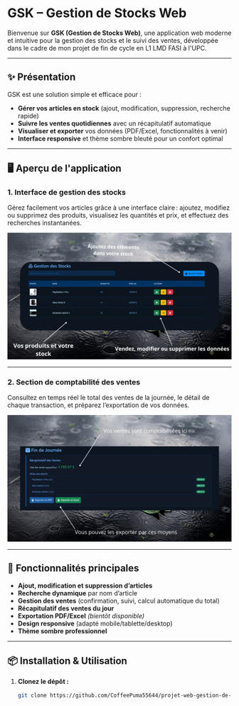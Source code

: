 # GSK – Gestion de Stocks Web

Bienvenue sur **GSK (Gestion de Stocks Web)**, une application web moderne et intuitive pour la gestion des stocks et le suivi des ventes, développée dans le cadre de mon projet de fin de cycle en L1 LMD FASI à l'UPC.

---

## ✨ Présentation

GSK est une solution simple et efficace pour :

- **Gérer vos articles en stock** (ajout, modification, suppression, recherche rapide)
- **Suivre les ventes quotidiennes** avec un récapitulatif automatique
- **Visualiser et exporter** vos données (PDF/Excel, fonctionnalités à venir)
- **Interface responsive** et thème sombre bleuté pour un confort optimal

---

## 🖥️ Aperçu de l'application

### 1. Interface de gestion des stocks

Gérez facilement vos articles grâce à une interface claire : ajoutez, modifiez ou supprimez des produits, visualisez les quantités et prix, et effectuez des recherches instantanées.

![Aperçu de la gestion des stocks](media/images/project_explain_1.webp)

---

### 2. Section de comptabilité des ventes

Consultez en temps réel le total des ventes de la journée, le détail de chaque transaction, et préparez l’exportation de vos données.

![Aperçu de la comptabilité des ventes](media/images/project_explain_2.webp)

---

## 🚀 Fonctionnalités principales

- **Ajout, modification et suppression d’articles**
- **Recherche dynamique** par nom d’article
- **Gestion des ventes** (confirmation, suivi, calcul automatique du total)
- **Récapitulatif des ventes du jour**
- **Exportation PDF/Excel** *(bientôt disponible)*
- **Design responsive** (adapté mobile/tablette/desktop)
- **Thème sombre professionnel**

---

## 📦 Installation & Utilisation

1. **Clonez le dépôt :**
   ```bash
   git clone https://github.com/CoffeePuma55644/projet-web-gestion-de-stocks.git